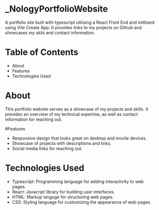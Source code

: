 # _NologyPortfolioWebsite
A portfolio site built with typescript utilising a React Front End and initilised using Vite Create App. It provides links to my projects on Github and showcases my skils and contact information.

# Table of Contents 
* About
* Features
* Technologies Used

# About 
This portfolio website serves as a showcase of my projects and skills. It provides an overview of my technical expertise, as well as contact information for reaching out.

#Features
* Responsive design that looks great on desktop and movile devices.
* Showcase of projects with descriptions and links.
* Social media links for reaching out.

# Technologies Used
* Typescript: Programming language for adding interactivity to web pages.
* React: Javacript library for building user interfaces.
* HTML: Markup languge for structuring web pages.
* CSS: Styling language for customizing the appearance of web pages.
